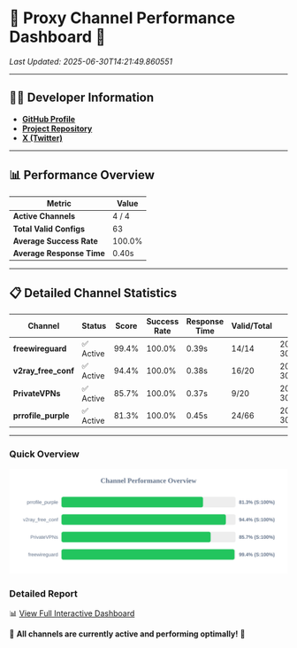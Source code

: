 # 🌟 Proxy Channel Performance Dashboard 🌟

_Last Updated: 2025-06-30T14:21:49.860551_

---

## 👩‍💻 Developer Information

- **[GitHub Profile](https://github.com/4n0nymou3)**  
- **[Project Repository](https://github.com/4n0nymou3/multi-proxy-config-fetcher)**  
- **[X (Twitter)](https://x.com/4n0nymou3)**  

---

## 📊 Performance Overview

| Metric                | Value       |
|-----------------------|-------------|
| **Active Channels**   | 4 / 4       |
| **Total Valid Configs** | 63          |
| **Average Success Rate** | 100.0%      |
| **Average Response Time** | 0.40s       |

---

## 📋 Detailed Channel Statistics

| Channel          | Status     | Score  | Success Rate | Response Time | Valid/Total | Last Success               |
|------------------|------------|--------|--------------|---------------|-------------|----------------------------|
| **freewireguard**  | ✅ Active  | 99.4%  | 100.0% | 0.39s         | 14/14       | 2025-06-30T14:21:49.858825 |
| **v2ray_free_conf**  | ✅ Active  | 94.4%  | 100.0% | 0.38s         | 16/20       | 2025-06-30T14:21:49.037648 |
| **PrivateVPNs**  | ✅ Active  | 85.7%  | 100.0% | 0.37s         | 9/20       | 2025-06-30T14:21:49.438965 |
| **prrofile_purple**  | ✅ Active  | 81.3%  | 100.0% | 0.45s         | 24/66       | 2025-06-30T14:21:48.533403 |

---

### Quick Overview
<div align="center">
  <a href="https://raw.githubusercontent.com/nullluser/NullRepo/refs/heads/main/assets/channel_stats_chart.svg">
    <img src="https://raw.githubusercontent.com/nullluser/NullRepo/refs/heads/main/assets/channel_stats_chart.svg" alt="Source Performance Statistics" width="800">
  </a>
</div>

### Detailed Report
📊 [View Full Interactive Dashboard](https://htmlpreview.github.io/?https://github.com/nullluser/NullRepo/blob/main/assets/performance_report.html)

🎉 **All channels are currently active and performing optimally!** 🎉
